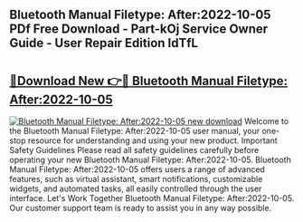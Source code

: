 ## Bluetooth Manual Filetype: After:2022-10-05 PDf Free Download - Part-kOj Service Owner Guide - User Repair Edition IdTfL

# <h2><a href="http://bc10517.oget.top/?id=Bluetooth+Manual+Filetype%3a+After%3a2022-10-05">🔗Download New 👉🔴 Bluetooth Manual Filetype: After:2022-10-05</a></h2>

[![Bluetooth Manual Filetype: After:2022-10-05 new download](https://i.imgur.com/5g1atiW.png)](http://bc10517.oget.top/?id=Bluetooth+Manual+Filetype%3a+After%3a2022-10-05)
Welcome to the Bluetooth Manual Filetype: After:2022-10-05 user manual, your one-stop resource for understanding and using your new product. Important Safety Guidelines Please read all safety guidelines carefully before operating your new Bluetooth Manual Filetype: After:2022-10-05. Bluetooth Manual Filetype: After:2022-10-05 offers users a range of advanced features, such as virtual assistant, smart notifications, customizable widgets, and automated tasks, all easily controlled through the user interface. Let's Work Together Bluetooth Manual Filetype: After:2022-10-05. Our customer support team is ready to assist you in any way possible.
